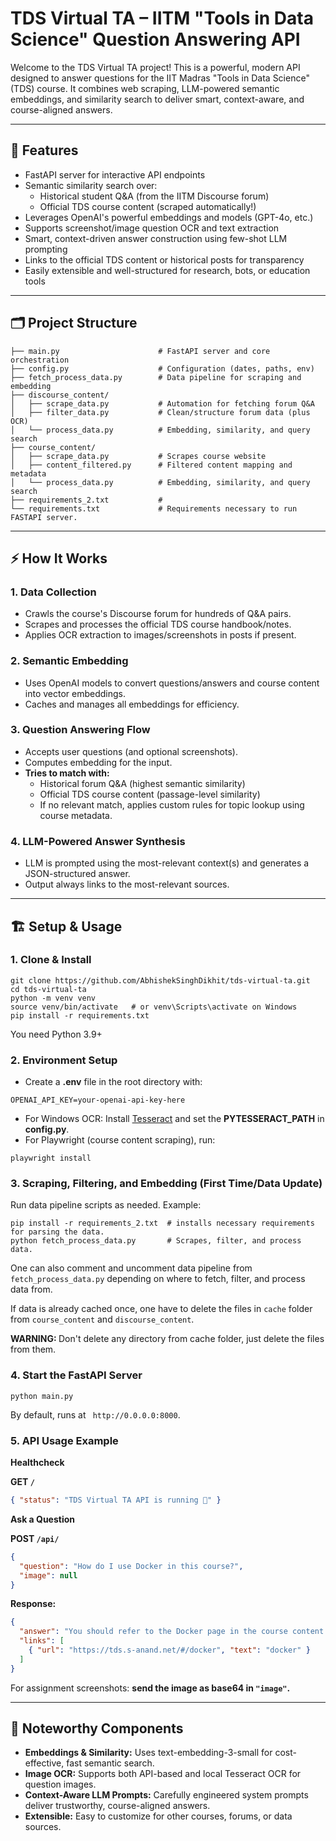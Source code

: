 # TDS Virtual TA – IITM "Tools in Data Science" Question Answering API
Welcome to the TDS Virtual TA project! This is a powerful, modern API designed to answer questions for the IIT Madras "Tools in Data Science" (TDS) course. It combines web scraping, LLM-powered semantic embeddings, and similarity search to deliver smart, context-aware, and course-aligned answers.

---

## 🚀 Features
- FastAPI server for interactive API endpoints
- Semantic similarity search over:
  - Historical student Q&A (from the IITM Discourse forum)
  - Official TDS course content (scraped automatically!)
- Leverages OpenAI's powerful embeddings and models (GPT-4o, etc.)
- Supports screenshot/image question OCR and text extraction
- Smart, context-driven answer construction using few-shot LLM prompting
- Links to the official TDS content or historical posts for transparency
- Easily extensible and well-structured for research, bots, or education tools

---

## 🗂️ Project Structure
```.
├── main.py                      # FastAPI server and core orchestration
├── config.py                    # Configuration (dates, paths, env)
├── fetch_process_data.py        # Data pipeline for scraping and embedding
├── discourse_content/
│   ├── scrape_data.py           # Automation for fetching forum Q&A
│   ├── filter_data.py           # Clean/structure forum data (plus OCR)
│   └── process_data.py          # Embedding, similarity, and query search
├── course_content/
│   ├── scrape_data.py           # Scrapes course website
│   ├── content_filtered.py      # Filtered content mapping and metadata
│   └── process_data.py          # Embedding, similarity, and query search
├── requirements_2.txt           # 
└── requirements.txt             # Requirements necessary to run FASTAPI server.
```

---

## ⚡️ How It Works
### 1. Data Collection
- Crawls the course's Discourse forum for hundreds of Q&A pairs.
- Scrapes and processes the official TDS course handbook/notes.
- Applies OCR extraction to images/screenshots in posts if present.
### 2. Semantic Embedding
- Uses OpenAI models to convert questions/answers and course content into vector embeddings.
- Caches and manages all embeddings for efficiency.
### 3. Question Answering Flow
- Accepts user questions (and optional screenshots).
- Computes embedding for the input.
- <b>Tries to match with:</b>
  - Historical forum Q&A (highest semantic similarity)
  - Official TDS course content (passage-level similarity)
  - If no relevant match, applies custom rules for topic lookup using course metadata.
### 4. LLM-Powered Answer Synthesis
- LLM is prompted using the most-relevant context(s) and generates a JSON-structured answer.
- Output always links to the most-relevant sources.

---

## 🏗️ Setup & Usage
### 1. Clone & Install
```shell
git clone https://github.com/AbhishekSinghDikhit/tds-virtual-ta.git
cd tds-virtual-ta
python -m venv venv
source venv/bin/activate   # or venv\Scripts\activate on Windows
pip install -r requirements.txt
```
You need Python 3.9+

### 2. Environment Setup
- Create a <b>.env</b> file in the root directory with:
```text
OPENAI_API_KEY=your-openai-api-key-here
```
- For Windows OCR: Install [Tesseract](https://github.com/tesseract-ocr/tesseract) and set the <b>PYTESSERACT_PATH</b> in <b>config.py</b>.
- For Playwright (course content scraping), run:
```text
playwright install
```
### 3. Scraping, Filtering, and Embedding (First Time/Data Update)
Run data pipeline scripts as needed. Example:

```shell
pip install -r requirements_2.txt  # installs necessary requirements for parsing the data.
python fetch_process_data.py       # Scrapes, filter, and process data.
```

One can also comment and uncomment data pipeline from ```fetch_process_data.py``` depending on where to fetch, filter, and process data from.

If data is already cached once, one have to delete the files in ```cache``` folder from ```course_content``` and ```discourse_content```.

<b>WARNING: </b> Don't delete any directory from cache folder, just delete the files from them.

### 4. Start the FastAPI Server
```shell
python main.py
```
By default, runs at ``` http://0.0.0.0:8000```.

### 5. API Usage Example
<b>Healthcheck

GET ```/```</b>

```json
{ "status": "TDS Virtual TA API is running 🚀" }
```
<b>Ask a Question

POST ```/api/```</b>

```json
{
  "question": "How do I use Docker in this course?",
  "image": null
}
```
<b>Response:</b>

```json
{
  "answer": "You should refer to the Docker page in the course content.",
  "links": [
    { "url": "https://tds.s-anand.net/#/docker", "text": "docker" }
  ]
}
```
For assignment screenshots: <b>send the image as base64 in ```"image"```.</b>

---

## 🌟 Noteworthy Components
- <b>Embeddings & Similarity:</b> Uses text-embedding-3-small for cost-effective, fast semantic search.
- <b>Image OCR:</b> Supports both API-based and local Tesseract OCR for question images.
- <b>Context-Aware LLM Prompts:</b> Carefully engineered system prompts deliver trustworthy, course-aligned answers.
- <b>Extensible:</b> Easy to customize for other courses, forums, or data sources.

